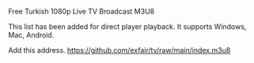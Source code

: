 Free Turkish 1080p Live TV Broadcast M3U8

This list has been added for direct player playback. It supports Windows, Mac, Android.

Add this address. https://github.com/exfair/tv/raw/main/index.m3u8
